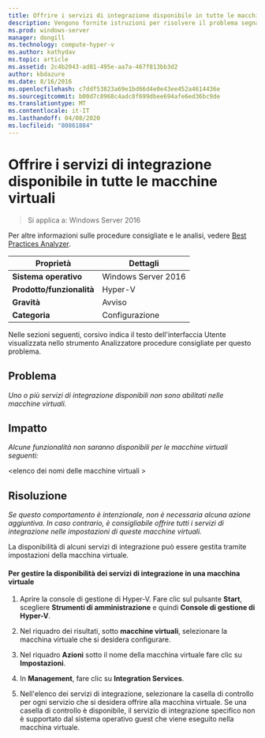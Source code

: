 ```yaml
---
title: Offrire i servizi di integrazione disponibile in tutte le macchine virtuali
description: Vengono fornite istruzioni per risolvere il problema segnalato da questa regola di Best Practices Analyzer.
ms.prod: windows-server
manager: dongill
ms.technology: compute-hyper-v
ms.author: kathydav
ms.topic: article
ms.assetid: 2c4b2043-ad81-495e-aa7a-467f813bb3d2
author: kbdazure
ms.date: 8/16/2016
ms.openlocfilehash: c7ddf53823a69e1bd66d4e0e43ee452a4614436e
ms.sourcegitcommit: b00d7c8968c4adc8f699dbee694afe6ed36bc9de
ms.translationtype: MT
ms.contentlocale: it-IT
ms.lasthandoff: 04/08/2020
ms.locfileid: "80861884"
---
```

# <a name="offer-all-available-integration-services-to-virtual-machines"></a>Offrire i servizi di integrazione disponibile in tutte le macchine virtuali

>Si applica a: Windows Server 2016

Per altre informazioni sulle procedure consigliate e le analisi, vedere [Best Practices Analyzer](https://go.microsoft.com/fwlink/?LinkId=122786).
  
|Proprietà|Dettagli|  
|-|-|  
|**Sistema operativo**|Windows Server 2016|  
|**Prodotto/funzionalità**|Hyper-V|  
|**Gravità**|Avviso|  
|**Categoria**|Configurazione|  
  
Nelle sezioni seguenti, corsivo indica il testo dell'interfaccia Utente visualizzata nello strumento Analizzatore procedure consigliate per questo problema.  
  
## <a name="issue"></a>Problema  
  
*Uno o più servizi di integrazione disponibili non sono abilitati nelle macchine virtuali.*  
  
## <a name="impact"></a>Impatto  
  
*Alcune funzionalità non saranno disponibili per le macchine virtuali seguenti:*  
  
\<elenco dei nomi delle macchine virtuali >  
  
## <a name="resolution"></a>Risoluzione  
  
*Se questo comportamento è intenzionale, non è necessaria alcuna azione aggiuntiva. In caso contrario, è consigliabile offrire tutti i servizi di integrazione nelle impostazioni di queste macchine virtuali.*  
  
La disponibilità di alcuni servizi di integrazione può essere gestita tramite impostazioni della macchina virtuale.   
  
#### <a name="to-manage-the-availability-of-integration-services-to-a-virtual-machine"></a>Per gestire la disponibilità dei servizi di integrazione in una macchina virtuale  
  
1.  Aprire la console di gestione di Hyper-V. Fare clic sul pulsante **Start**, scegliere **Strumenti di amministrazione** e quindi **Console di gestione di Hyper-V**.  
  
2.  Nel riquadro dei risultati, sotto **macchine virtuali**, selezionare la macchina virtuale che si desidera configurare.  
  
3.  Nel riquadro **Azioni** sotto il nome della macchina virtuale fare clic su **Impostazioni**.  
  
4.  In **Management**, fare clic su **Integration Services**.  
  
5.  Nell'elenco dei servizi di integrazione, selezionare la casella di controllo per ogni servizio che si desidera offrire alla macchina virtuale. Se una casella di controllo è disponibile, il servizio di integrazione specifico non è supportato dal sistema operativo guest che viene eseguito nella macchina virtuale.  
  


